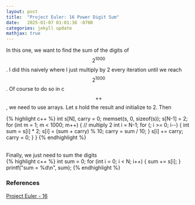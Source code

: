 ```yaml
---
layout: post
title:  "Project Euler: 16 Power Digit Sum"
date:   2025-01-07 01:01:36 -0700
categories: jekyll update
mathjax: true
---
```

In this one, we want to find the sum of the digits of $$2^{1000}$$. I did this naively where I just multiply by 2 every iteration until we reach $$2^{1000}$$. Of course to do so in c$$++$$, we need to use arrays. Let <i>s</i> hold the result and initialize to 2. Then
<!------------------------------------------------------------------------------------>
{% highlight c++ %}
int s[N], carry = 0;
memset(s, 0, sizeof(s));
s[N-1] = 2;
for (int m = 1; m < 1000; m++) {
        // multiply 2
        int i = N-1;
        for (; i >= 0; i--) {
            int sum = s[i] * 2;
            s[i] = (sum + carry) % 10;
            carry = sum / 10;
        }
        s[i] += carry;
        carry = 0;
    }
}
{% endhighlight %}
<!------------------------------------------------------------------------------------>
<br>
Finally, we just need to sum the digits
<br>
<!------------------------------------------------------------------------------------>
{% highlight c++ %}
int sum = 0;
for (int i = 0; i < N; i++) {
	sum += s[i];
}
printf("sum = %d\n", sum);
{% endhighlight %}
<br>
<!------------------------------------------------------------------------------------>
<h3>References</h3>
<a href="https://projecteuler.net/problem=16">Project Euler - 16</a>
<br>

